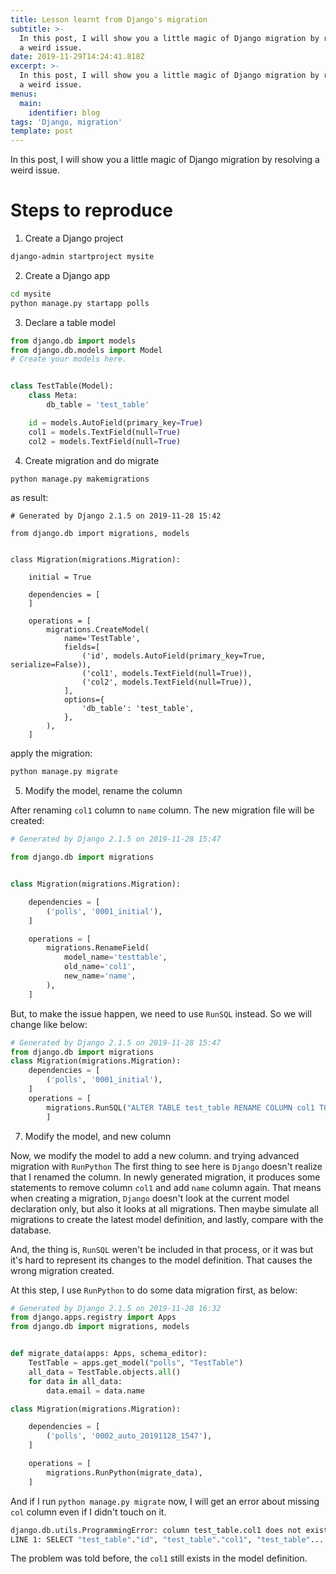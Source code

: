 ```yaml
---
title: Lesson learnt from Django's migration
subtitle: >-
  In this post, I will show you a little magic of Django migration by resolving
  a weird issue.
date: 2019-11-29T14:24:41.818Z
excerpt: >-
  In this post, I will show you a little magic of Django migration by resolving
  a weird issue.
menus:
  main:
    identifier: blog
tags: 'Django, migration'
template: post
---
```


In this post, I will show you a little magic of Django migration by resolving a weird issue.

<!-- more -->
# Steps to reproduce

1. Create a Django project

```bash
django-admin startproject mysite
```

2. Create a Django app

```bash
cd mysite
python manage.py startapp polls
```

3. Declare a table model

```python
from django.db import models
from django.db.models import Model
# Create your models here.


class TestTable(Model):
    class Meta:
        db_table = 'test_table'

    id = models.AutoField(primary_key=True)
    col1 = models.TextField(null=True)
    col2 = models.TextField(null=True)
```

4. Create migration and do migrate

```bash
python manage.py makemigrations
```

as result:
```
# Generated by Django 2.1.5 on 2019-11-28 15:42

from django.db import migrations, models


class Migration(migrations.Migration):

    initial = True

    dependencies = [
    ]

    operations = [
        migrations.CreateModel(
            name='TestTable',
            fields=[
                ('id', models.AutoField(primary_key=True, serialize=False)),
                ('col1', models.TextField(null=True)),
                ('col2', models.TextField(null=True)),
            ],
            options={
                'db_table': 'test_table',
            },
        ),
    ]
```

apply the migration:
```bash
python manage.py migrate
```

5. Modify the model, rename the column

After renaming `col1` column to `name` column. The new migration file will be created:
```python
# Generated by Django 2.1.5 on 2019-11-28 15:47

from django.db import migrations


class Migration(migrations.Migration):

    dependencies = [
        ('polls', '0001_initial'),
    ]

    operations = [
        migrations.RenameField(
            model_name='testtable',
            old_name='col1',
            new_name='name',
        ),
    ]
```
But, to make the issue happen, we need to use `RunSQL` instead. So we will change like below:
```python
# Generated by Django 2.1.5 on 2019-11-28 15:47
from django.db import migrations
class Migration(migrations.Migration):
    dependencies = [
        ('polls', '0001_initial'),
    ]
    operations = [
        migrations.RunSQL("ALTER TABLE test_table RENAME COLUMN col1 TO name"),
        ]
```

7. Modify the model, and new column

Now, we modify the model to add a new column. and trying advanced migration with `RunPython`
The first thing to see here is `Django` doesn't realize that I renamed the column. In newly generated migration, it produces some statements to remove column `col1` and add `name` column again. That means when creating a migration, `Django` doesn't look at the current model declaration only, but also it looks at all migrations. Then maybe simulate all migrations to create the latest model definition, and lastly, compare with the database.

And, the thing is, `RunSQL` weren't be included in that process, or it was but it's hard to represent its changes to the model definition. That causes the wrong migration created.

At this step, I use `RunPython` to do some data migration first, as below:
```python
# Generated by Django 2.1.5 on 2019-11-28 16:32
from django.apps.registry import Apps
from django.db import migrations, models


def migrate_data(apps: Apps, schema_editor):
    TestTable = apps.get_model("polls", "TestTable")
    all_data = TestTable.objects.all()
    for data in all_data:
        data.email = data.name

class Migration(migrations.Migration):

    dependencies = [
        ('polls', '0002_auto_20191128_1547'),
    ]

    operations = [
        migrations.RunPython(migrate_data),
    ]
```

And if I run `python manage.py migrate` now, I will get an error about missing `col` column even if I didn't touch on it.

```bash
django.db.utils.ProgrammingError: column test_table.col1 does not exist
LINE 1: SELECT "test_table"."id", "test_table"."col1", "test_table"....
```

The problem was told before, the `col1` still exists in the model definition.

